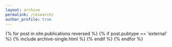 ```yaml
---
layout: archive
permalink: /research/
author_profile: true
---
```

<!---
{% if author.googlescholar %}
  You can also find my articles on <u><a href="{{author.googlescholar}}">my Google Scholar profile</a>.</u>
{% endif %}

{% include base_path %}

# <span style="color:#77AFC7">Working papers</span>
{% for post in site.publications reversed %}
  {% if post.pubtype == 'workingpaper' %}
      {% include archive-single.html %}
  {% endif %}
{% endfor %}

<span style="color:white">Publications</span>

# <span style="color:#77AFC7">Work in progress</span>
{% for post in site.publications reversed %}
  {% if post.pubtype == 'workinprogress' %}
      {% include archive-single.html %}
  {% endif %}
{% endfor %}

<span style="color:white">Publications</span>

# <span style="color:#77AFC7">Publications</span>
{% for post in site.publications reversed %}
  {% if post.pubtype == 'publication' %}
      {% include archive-single.html %}
  {% endif %}
{% endfor %}

<span style="color:white">Publications</span>


# <span style="color:#77AFC7">External reports</span>

-->

{% for post in site.publications reversed %}
  {% if post.pubtype == 'external' %}
      {% include archive-single.html %}
  {% endif %}
{% endfor %}

